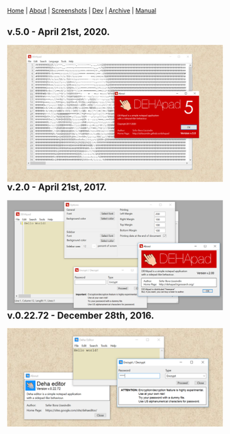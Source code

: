 [Home](index.md) | [About](about.md) | [Screenshots](screenshots.md) | [Dev](development.md) | [Archive](archive.md) | [Manual](user_manual.md) 

## v.5.0 - April 21st, 2020.
<img align="right" src="screenshots/screenshot_v5.0.png">


## v.2.0 - April 21st, 2017.
<img align="right" src="screenshots/screenshot_v2.0.png">


## v.0.22.72 - December 28th, 2016.
<img align="right" src="screenshots/screenshot-v02272.png">
